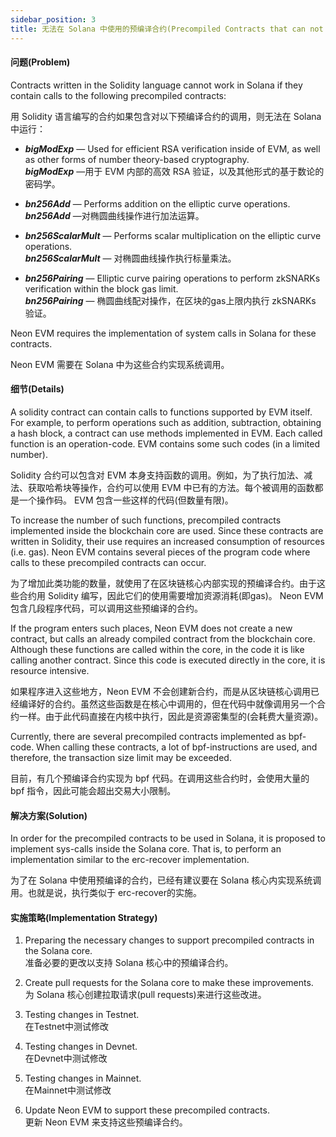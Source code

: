 ```yaml
---
sidebar_position: 3
title: 无法在 Solana 中使用的预编译合约(Precompiled Contracts that can not be used in Solana)
---
```



#### 问题(Problem)

Contracts written in the Solidity language cannot work in Solana if they contain calls to the following precompiled contracts:

用 Solidity 语言编写的合约如果包含对以下预编译合约的调用，则无法在 Solana 中运行：

- **_bigModExp_** — Used for efficient RSA verification inside of EVM, as well as other forms of number theory-based cryptography.  
   **_bigModExp_** —用于 EVM 内部的高效 RSA 验证，以及其他形式的基于数论的密码学。

- **_bn256Add_** — Performs addition on the elliptic curve operations.  
   **_bn256Add_** —对椭圆曲线操作进行加法运算。

- **_bn256ScalarMult_** — Performs scalar multiplication on the elliptic curve operations.  
   **_bn256ScalarMult_** — 对椭圆曲线操作执行标量乘法。

- **_bn256Pairing_** — Elliptic curve pairing operations to perform zkSNARKs verification within the block gas limit.  
   **_bn256Pairing_** — 椭圆曲线配对操作，在区块的gas上限内执行 zkSNARKs 验证。

Neon EVM requires the implementation of system calls in Solana for these contracts.  

Neon EVM 需要在 Solana 中为这些合约实现系统调用。

#### 细节(Details)

A solidity contract can contain calls to functions supported by EVM itself. For example, to perform operations such as addition, subtraction, obtaining a hash block, a contract can use methods implemented in EVM. Each called function is an operation-code. EVM contains some such codes (in a limited number).

Solidity 合约可以包含对 EVM 本身支持函数的调用。例如，为了执行加法、减法、获取哈希块等操作，合约可以使用 EVM 中已有的方法。每个被调用的函数都是一个操作码。 EVM 包含一些这样的代码(但数量有限)。

To increase the number of such functions, precompiled contracts implemented inside the blockchain core are used. Since these contracts are written in Solidity, their use requires an increased consumption of resources (i.e. gas). Neon EVM contains several pieces of the program code where calls to these precompiled contracts can occur.

为了增加此类功能的数量，就使用了在区块链核心内部实现的预编译合约。由于这些合约用 Solidity 编写，因此它们的使用需要增加资源消耗(即gas)。 Neon EVM 包含几段程序代码，可以调用这些预编译的合约。

If the program enters such places, Neon EVM does not create a new contract, but calls an already compiled contract from the blockchain core. Although these functions are called within the core, in the code it is like calling another contract. Since this code is executed directly in the core, it is resource intensive.

如果程序进入这些地方，Neon EVM 不会创建新合约，而是从区块链核心调用已经编译好的合约。虽然这些函数是在核心中调用的，但在代码中就像调用另一个合约一样。由于此代码直接在内核中执行，因此是资源密集型的(会耗费大量资源)。

Currently, there are several precompiled contracts implemented as bpf-code. When calling these contracts, a lot of bpf-instructions are used, and therefore, the transaction size limit may be exceeded.

目前，有几个预编译合约实现为 bpf 代码。在调用这些合约时，会使用大量的 bpf 指令，因此可能会超出交易大小限制。

#### 解决方案(Solution)

In order for the precompiled contracts to be used in Solana, it is proposed to implement sys-calls inside the Solana core. That is, to perform an implementation similar to the erc-recover implementation.

为了在 Solana 中使用预编译的合约，已经有建议要在 Solana 核心内实现系统调用。也就是说，执行类似于 erc-recover的实施。

#### 实施策略(Implementation Strategy)

1. Preparing the necessary changes to support precompiled contracts in the Solana core.  
   准备必要的更改以支持 Solana 核心中的预编译合约。

2. Create pull requests for the Solana core to make these improvements.  
   为 Solana 核心创建拉取请求(pull requests)来进行这些改进。

3. Testing changes in Testnet.  
   在Testnet中测试修改

4. Testing changes in Devnet.  
   在Devnet中测试修改

5. Testing changes in Mainnet.  
   在Mainnet中测试修改

6. Update Neon EVM to support these precompiled contracts.  
   更新 Neon EVM 来支持这些预编译合约。
